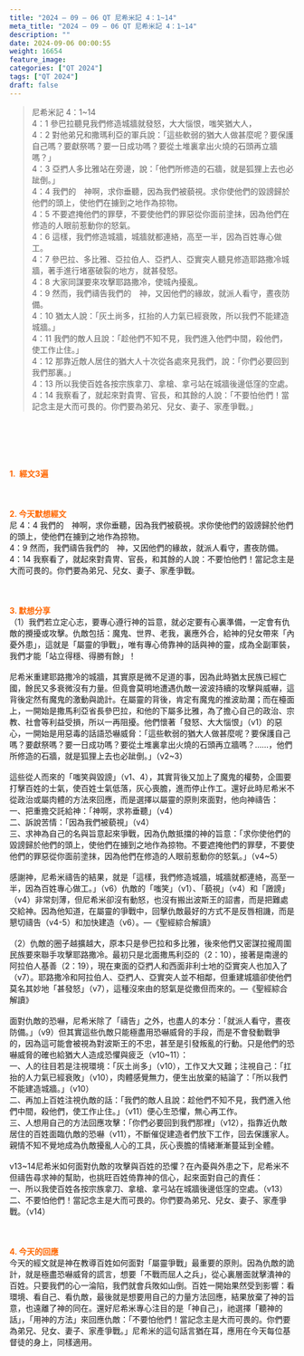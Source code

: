 ```yaml
---
title: "2024 – 09 – 06 QT 尼希米記 4：1~14"
meta_title: "2024 – 09 – 06 QT 尼希米記 4：1~14"
description: ""
date: 2024-09-06 00:00:55
weight: 16654
feature_image: 
categories: ["QT 2024"]
tags: ["QT 2024"]
draft: false
---
```


<blockquote>尼希米記 4：1~14<br />
4：1 參巴拉聽見我們修造城牆就發怒，大大惱恨，嗤笑猶大人，<br />
4：2 對他弟兄和撒瑪利亞的軍兵說：「這些軟弱的猶大人做甚麼呢？要保護自己嗎？要獻祭嗎？要一日成功嗎？要從土堆裏拿出火燒的石頭再立牆嗎？」<br />
4：3 亞捫人多比雅站在旁邊，說：「他們所修造的石牆，就是狐狸上去也必跐倒。」<br />
4：4 我們的　神啊，求你垂聽，因為我們被藐視。求你使他們的毀謗歸於他們的頭上，使他們在擄到之地作為掠物。<br />
4：5 不要遮掩他們的罪孽，不要使他們的罪惡從你面前塗抹，因為他們在修造的人眼前惹動你的怒氣。<br />
4：6 這樣，我們修造城牆，城牆就都連絡，高至一半，因為百姓專心做工。<br />
4：7 參巴拉、多比雅、亞拉伯人、亞捫人、亞實突人聽見修造耶路撒冷城牆，著手進行堵塞破裂的地方，就甚發怒。<br />
4：8 大家同謀要來攻擊耶路撒冷，使城內擾亂。<br />
4：9 然而，我們禱告我們的　神，又因他們的緣故，就派人看守，晝夜防備。<br />
4：10 猶太人說：「灰土尚多，扛抬的人力氣已經衰敗，所以我們不能建造城牆。」<br />
4：11 我們的敵人且說：「趁他們不知不見，我們進入他們中間，殺他們，使工作止住。」<br />
4：12 那靠近敵人居住的猶大人十次從各處來見我們，說：「你們必要回到我們那裏。」<br />
4：13 所以我使百姓各按宗族拿刀、拿槍、拿弓站在城牆後邊低窪的空處。<br />
4：14 我察看了，就起來對貴冑、官長，和其餘的人說：「不要怕他們！當記念主是大而可畏的。你們要為弟兄、兒女、妻子、家產爭戰。」</blockquote><br />
&nbsp;<br />
<br />
&nbsp;<br />
<br />
<span style="color: #ff6600;"><strong>1.  經文3遍</strong></span><br />
<br />
&nbsp;<br />
<br />
<span style="color: #ff6600;"><strong>2. 今天默想經文<br />
</strong></span>尼 4：4 我們的　神啊，求你垂聽，因為我們被藐視。求你使他們的毀謗歸於他們的頭上，使他們在擄到之地作為掠物。<br />
4：9 然而，我們禱告我們的　神，又因他們的緣故，就派人看守，晝夜防備。<br />
4：14 我察看了，就起來對貴冑、官長，和其餘的人說：不要怕他們！當記念主是大而可畏的。你們要為弟兄、兒女、妻子、家產爭戰。<br />
<br />
&nbsp;<br />
<br />
<strong><span style="color: #ff6600;">3. 默想分享<br />
</span></strong>（1）我們若立定心志，要專心遵行神的旨意，就必定要有心裏準備，一定會有仇敵的攪擾或攻擊。仇敵包括：魔鬼、世界、老我，裏應外合，給神的兒女帶來「內憂外患」，這就是「屬靈的爭戰」，唯有專心倚靠神的話與神的靈，成為全副軍裝，我們才能「站立得穩、得勝有餘」！<br />
<br />
尼希米重建耶路撒冷的城牆，其實原是微不足道的事，因為此時猶太民族已經亡國，餘民又多衰微沒有力量。但竟會莫明地遭遇仇敵一波波持續的攻擊與威嚇，這背後定然有魔鬼的激動與詭計。在屬靈的背後，肯定有魔鬼的推波助瀾；而在檯面上，一開始是撒馬利亞省長參巴拉，和他的下屬多比雅，為了擔心自己的政治、宗教、社會等利益受損，所以一再阻擾。他們懷著「發怒、大大惱恨」（v1）的惡心，一開始是用惡毒的話語恐嚇威脅：「這些軟弱的猶大人做甚麼呢？要保護自己嗎？要獻祭嗎？要一日成功嗎？要從土堆裏拿出火燒的石頭再立牆嗎？……，他們所修造的石牆，就是狐狸上去也必跐倒。」（v2~3）<br />
<br />
這些從人而來的「嗤笑與毀謗」（v1、4），其實背後又加上了魔鬼的權勢，企圖要打擊百姓的士氣，使百姓士氣低落，灰心喪膽，進而停止作工。還好此時尼希米不從政治或屬肉體的方法來回應，而是選擇以屬靈的原則來面對，他向神禱告：<br />
一、把重擔交託給神：「神啊，求祢垂聽」（v4）<br />
二、訴說苦情：「因為我們被藐視」（v4）<br />
三、求神為自己的名與旨意起來爭戰，因為仇敵抵擋的神的旨意：「求你使他們的毀謗歸於他們的頭上，使他們在擄到之地作為掠物。不要遮掩他們的罪孽，不要使他們的罪惡從你面前塗抹，因為他們在修造的人眼前惹動你的怒氣。」（v4~5）<br />
<br />
感謝神，尼希米禱告的結果，就是「這樣，我們修造城牆，城牆就都連絡，高至一半，因為百姓專心做工。」（v6）仇敵的「嗤笑」（v1）、「藐視」（v4）和「譭謗」（v4）非常刻薄，但尼希米卻沒有動怒，也沒有搬出波斯王的詔書，而是把難處交給神。因為他知道，在屬靈的爭戰中，回擊仇敵最好的方式不是反唇相譏，而是懇切禱告（v4-5）和加快建造（v6）。—《聖經綜合解讀》<br />
<br />
（2）仇敵的圈子越擴越大，原本只是參巴拉和多比雅，後來他們又密謀拉攏周圍民族要來聯手攻擊耶路撒冷。最初只是北面撒馬利亞的（2：10），接著是南邊的阿拉伯人基善（2：19），現在東面的亞捫人和西面非利士地的亞實突人也加入了（v7）。耶路撒冷和阿拉伯人、亞捫人、亞實突人並不相鄰，但重建城牆卻使他們莫名其妙地「甚發怒」（v7），這種沒來由的怒氣是從撒但而來的。—《聖經綜合解讀》<br />
<br />
面對仇敵的恐嚇，尼希米除了「禱告」之外，也盡人的本分：「就派人看守，晝夜防備。」（v9）但其實這些仇敵只能極盡用恐嚇威脅的手段，而是不會發動戰爭的，因為這可能會被視為對波斯王的不忠，甚至是引發叛亂的行動。只是他們的恐嚇威脅的確也給猶大人造成恐懼與疲乏（v10~11）：<br />
一、人的往目若是注視環境：「灰土尚多」（v10），工作又大又難；注視自己：「扛抬的人力氣已經衰敗」（v10），肉體感覺無力，便生出放棄的結論了：「所以我們不能建造城牆。」（v10）<br />
二、再加上百姓注視仇敵的話：「我們的敵人且說：趁他們不知不見，我們進入他們中間，殺他們，使工作止住。」（v11）便心生恐懼，無心再工作。<br />
三、人想用自己的方法回應攻擊：「你們必要回到我們那裡」（v12），指靠近仇敵居住的百姓面臨仇敵的恐嚇（v11），不斷催促建造者們放下工作，回去保護家人。親情不知不覺地成為仇敵擾亂人心的工具，灰心喪膽的情緒漸漸蔓延到全體。<br />
<br />
v13~14尼希米如何面對仇敵的攻擊與百姓的恐懼？在內憂與外患之下，尼希米不但禱告尋求神的幫助，也挑旺百姓倚靠神的信心，起來面對自己的責任：<br />
一、所以我使百姓各按宗族拿刀、拿槍、拿弓站在城牆後邊低窪的空處。（v13）<br />
二、不要怕他們！當記念主是大而可畏的。你們要為弟兄、兒女、妻子、家產爭戰。（v14）<br />
<br />
&nbsp;<br />
<br />
<strong style="font-size: inherit;"><span style="color: #ff6600;">4. 今天的回應<br />
</span></strong>今天的經文就是神在教導百姓如何面對「屬靈爭戰」最重要的原則。因為仇敵的詭計，就是極盡恐嚇威脅的謊言，想要「不戰而屈人之兵」，從心裏層面就擊潰神的百姓。只要我們的心一淪陷，我們就會兵敗如山倒。百姓一開始果然受到影響：看環境、看自己、看仇敵，最後就是想要用自己的力量方法回應，結果放棄了神的旨意，也遠離了神的同在。還好尼希米專心注目的是「神自己」，祂選擇「聽神的話」，「用神的方法」來回應仇敵：「不要怕他們！當記念主是大而可畏的。你們要為弟兄、兒女、妻子、家產爭戰。」尼希米的這句話言猶在耳，應用在今天每位基督徒的身上，同樣適用。<br />
<br />
&nbsp;
        